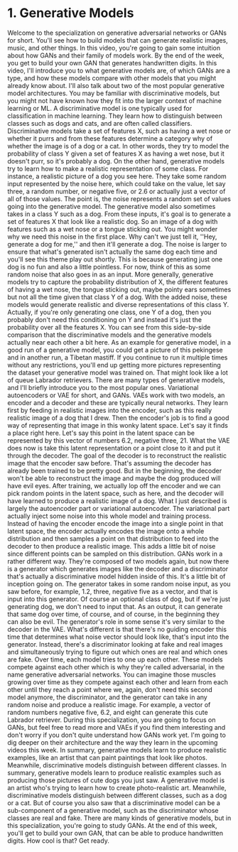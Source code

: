 # 1. Generative Models
Welcome to the specialization on generative adversarial
networks or GANs for short. You'll see how to
build models that can generate realistic images, music, and other things. In this video, you're going
to gain some intuition about how GANs and their
family of models work. By the end of the week, you get to build your own GAN that generates
handwritten digits. In this video, I'll introduce you to what generative models are, of which GANs are a type, and how these models compare with other models that you
might already know about. I'll also talk about two of the most popular generative
model architectures. You may be familiar with
discriminative models, but you might not have
known how they fit into the larger context of
machine learning or ML. A discriminative model
is one typically used for classification
in machine learning. They learn how to
distinguish between classes such as dogs and cats, and are often called classifiers. Discriminative models
take a set of features X, such as having a wet
nose or whether it purrs and from these features determine a category
why of whether the image is of a dog or a cat. In other words, they try to
model the probability of class Y given a set of features
X as having a wet nose, but it doesn't purr, so
it's probably a dog. On the other hand, generative
models try to learn how to make a realistic
representation of some class. For instance, a realistic
picture of a dog you see here. They take some random input
represented by the noise here, which could take on the
value, let say three, a random number,
or negative five, or 2.6 or actually just a
vector of all of those values. The point is, the
noise represents a random set of values going
into the generative model. The generative model
also sometimes takes in a class Y such as a dog. From these inputs, it's
goal is to generate a set of features X that look
like a realistic dog. So an image of a
dog with features such as a wet nose or
a tongue sticking out. You might wonder why we need this noise in the first place. Why can't we just tell it, ''Hey, generate a dog for me,'' and
then it'll generate a dog. The noise is larger to ensure
that what's generated isn't actually the same dog each time and you'll see this
theme play out shortly. This is because
generating just one dog is no fun and also
a little pointless. For now, think of this as some random noise that
also goes in as an input. More generally,
generative models try to capture the probability
distribution of X, the different features
of having a wet nose, the tongue sticking out, maybe pointy ears
sometimes but not all the time given that class Y of a dog. With the added noise, these models would generate realistic and diverse
representations of this class Y. Actually, if you're only
generating one class, one Y of a dog, then you probably don't
need this conditioning on Y and instead it's
just the probability over all the features X. You can see from this
side-by-side comparison that the discriminative models and the generative models actually near each other a bit here. As an example for
generative model, in a good run of a
generative model, you could get a picture of this pekingese and in another
run, a Tibetan mastiff. If you continue to
run it multiple times without any restrictions, you'll end up getting more
pictures representing the dataset your generative
model was trained on. That might look like a lot of
queue Labrador retrievers. There are many types
of generative models, and I'll briefly introduce
you to the most popular ones. Variational autoencoders or
VAE for short, and GANs. VAEs work with two models, an encoder and a decoder and these are typically
neural networks. They learn first by feeding in realistic images
into the encoder, such as this really realistic
image of a dog that I drew. Then the encoder's job is to find a good way of representing that image in this
wonky latent space. Let's say it finds
a place right here. Let's say this point
in the latent space can be represented by this vector of numbers 6.2,
negative three, 21. What the VAE does now is take this latent
representation or a point close to it and put it
through the decoder. The goal of the decoder
is to reconstruct the realistic image that
the encoder saw before. That's assuming the decoder has already been trained
to be pretty good. But in the beginning, the decoder won't be able to reconstruct the image and maybe the dog
produced will have evil eyes. After training, we
actually lop off the encoder and we can pick random points in
the latent space, such as here, and the
decoder will have learned to produce a
realistic image of a dog. What I just described is largely the autoencoder part or
variational autoencoder. The variational part
actually inject some noise into this whole
model and training process. Instead of having
the encoder encode the image into a single
point in that latent space, the encoder actually encodes the image onto a whole
distribution and then samples a point on
that distribution to feed into the decoder to then
produce a realistic image. This adds a little
bit of noise since different points can be
sampled on this distribution. GANs work in a rather
different way. They're composed of
two models again, but now there is a generator
which generates images like the decoder and a
discriminator that's actually a discriminative model
hidden inside of this. It's a little bit of
inception going on. The generator takes in
some random noise input, as you saw before, for example, 1.2, three, negative
five as a vector, and that is input
into this generator. Of course an optional
class of dog, but if we're just generating dog, we don't need to input that. As an output, it can generate
that same dog over time, of course, and of
course, in the beginning they can also be evil. The generator's role in
some sense it's very similar to the
decoder in the VAE. What's different is that
there's no guiding encoder this time that determines what noise vector
should look like, that's input into the generator. Instead, there's a discriminator looking at fake and real images and simultaneously
trying to figure out which ones are real and
which ones are fake. Over time, each model tries
to one up each other. These models compete
against each other which is why they're called adversarial, in the name generative
adversarial networks. You can imagine those muscles growing over time as
they compete against each other and learn from each other until they reach
a point where we, again, don't need
this second model anymore, the discriminator, and the generator can take in any random noise and
produce a realistic image. For example, a vector of
random numbers negative five, 6.2, and eight can generate
this cute Labrador retriever. During this specialization, you are going to focus on GANs, but feel free to read more
and VAEs if you find them interesting and
don't worry if you don't quite understand
how GANs work yet. I'm going to dig deeper on
their architecture and the way they learn in the
upcoming videos this week. In summary, generative
models learn to produce realistic examples, like an artist that can paint paintings that look like photos. Meanwhile, discriminative models distinguish between
different classes. In summary, generative
models learn to produce realistic examples such as producing those pictures
of cute dogs you just saw. A generative model is
an artist who's trying to learn how to create
photo-realistic art. Meanwhile, discriminative models distinguish between
different classes, such as a dog or a cat. But of course you also saw that a discriminative model can be a sub-component of
a generative model, such as the discriminator whose classes are real and fake. There are many kinds
of generative models, but in this specialization, you're going to study GANs. At the end of this week, you'll get to build your own GAN, that can be able to produce
handwritten digits. How cool is that? Get ready.
